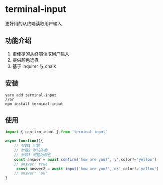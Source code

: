 # terminal-input

更好用的从终端读取用户输入

## 功能介绍

1. 更便捷的从终端读取用户输入
2. 提供颜色选择
3. 基于 inquirer 与 chalk  

## 安装

``` 
yarn add terminal-input
//or 
npm install terminal-input
```

## 使用   

``` ts
import { confirm,input } from 'terminal-input'

async function(){
    // 参数1 问题
    // 参数2 默认答案
    // 参数3 问题的颜色
    const answer = await confirm('how are you?','y',color?='yellow')
    // answer: true
     const answer2 = await input('how are you?','ok',color?='yellow')
    // answer: 'ok'
}

```

 
